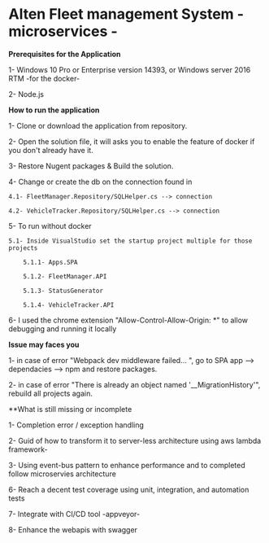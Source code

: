 # Alten Fleet management System - microservices - 

**Prerequisites for the Application**

1- Windows 10 Pro or Enterprise version 14393, or Windows server 2016 RTM -for the docker-

2- Node.js

**How to run the application**

1- Clone or download the application from repository.

2- Open the solution file, it will asks you to enable the feature of docker if you don't  already have it.

3- Restore Nugent packages & Build the solution.

4- Change or create the db on the connection found in 

	4.1- FleetManager.Repository/SQLHelper.cs --> connection
	
	4.2- VehicleTracker.Repository/SQLHelper.cs --> connection
	
5- To run without docker

	5.1- Inside VisualStudio set the startup project multiple for those projects
	
		5.1.1- Apps.SPA
		
		5.1.2- FleetManager.API
		
		5.1.3- StatusGenerator
		
		5.1.4- VehicleTracker.API
		
6- I used the chrome extension "Allow-Control-Allow-Origin: *" to allow debugging and running it locally

**Issue may faces you** 

1- in case of error "Webpack dev middleware failed... ", go to SPA app --> dependacies -->  npm and restore packages.

2- in case of error "There is already an object named '__MigrationHistory'", rebuild all projects again.

**What is still missing or incomplete 

1- Completion error / exception handling 

2- Guid of how to transform it to server-less architecture using aws lambda framework-

3- Using event-bus pattern to enhance performance and to completed follow microservies architecture

6- Reach a decent test coverage using unit, integration, and automation tests

7- Integrate with CI/CD tool -appveyor- 

8- Enhance the webapis with swagger

		
